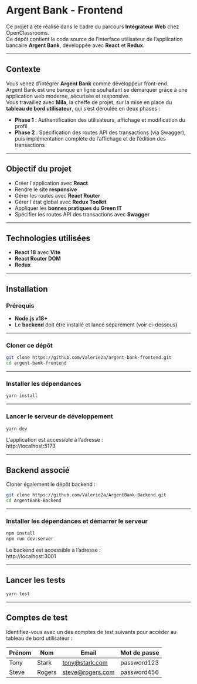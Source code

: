 # Argent Bank - Frontend

Ce projet a été réalisé dans le cadre du parcours **Intégrateur Web** chez OpenClassrooms.  
Ce dépôt contient le code source de l’interface utilisateur de l’application bancaire **Argent Bank**, développée avec **React** et **Redux**.

---

## Contexte

Vous venez d’intégrer **Argent Bank** comme développeur front-end.  
Argent Bank est une banque en ligne souhaitant se démarquer grâce à une application web moderne, sécurisée et responsive.  
Vous travaillez avec **Mila**, la cheffe de projet, sur la mise en place du **tableau de bord utilisateur**, qui s’est déroulée en deux phases :

- **Phase 1** : Authentification des utilisateurs, affichage et modification du profil  
- **Phase 2** : Spécification des routes API des transactions (via Swagger), puis implémentation complète de l’affichage et de l’édition des transactions

---

## Objectif du projet

- Créer l'application avec **React**
- Rendre le site **responsive**
- Gérer les routes avec **React Router**
- Gérer l'état global avec **Redux Toolkit**
- Appliquer les **bonnes pratiques du Green IT**
- Spécifier les routes API des transactions avec **Swagger**

---

## Technologies utilisées

- **React 18** avec **Vite**  
- **React Router DOM**  
- **Redux**

---

## Installation

### Prérequis

- **Node.js v18+**  
- Le **backend** doit être installé et lancé séparément (voir ci-dessous)

---

### Cloner ce dépôt

```bash
git clone https://github.com/Valerie2a/argent-bank-frontend.git
cd argent-bank-frontend
```

---

### Installer les dépendances

```bash
yarn install
```

---

### Lancer le serveur de développement

```bash
yarn dev
```

L'application est accessible à l’adresse :  
http://localhost:5173

---

## Backend associé

Cloner également le dépôt backend :

```bash
git clone https://github.com/Valerie2a/ArgentBank-Backend.git
cd ArgentBank-Backend
```

---

### Installer les dépendances et démarrer le serveur

```bash
npm install
npm run dev:server
```

Le backend est accessible à l’adresse :  
http://localhost:3001

---

## Lancer les tests

```bash
yarn test
```

---

## Comptes de test

Identifiez-vous avec un des comptes de test suivants pour accéder au tableau de bord utilisateur :

| Prénom | Nom    | Email             | Mot de passe   |
|--------|--------|-------------------|----------------|
| Tony   | Stark  | tony@stark.com    | password123    |
| Steve  | Rogers | steve@rogers.com  | password456    |
